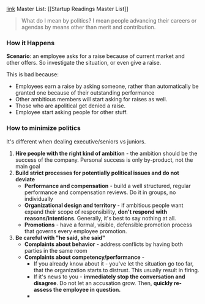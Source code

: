 [link](https://a16z.com/how-to-minimize-politics-in-your-company/)
Master List: [[Startup Readings Master List]]

> What do I mean by politics? I mean people advancing their careers or agendas by means other than merit and contribution.

### How it Happens
**Scenario**: an employee asks for a raise because of current market and other offers. So investigate the situation, or even give a raise.

This is bad because:
- Employees earn a raise by asking someone, rather than automatically be granted one because of their outstanding performance
- Other ambitious members will start asking for raises as well.
- Those who are apolitical get denied a raise.
- Employee start asking people for other stuff.

### How to minimize politics
It's different when dealing executive/seniors vs juniors.

1. **Hire people with the right kind of ambition** - the ambition should be the success of the company. Personal success is only by-product, not the main goal
2. **Build strict processes for potentially political issues and do not deviate**
	- **Performance and compensation** - build a well structured, regular performance and compensation reviews. Do it in groups, no individually
	- **Organizational design and territory** - if ambitious people want expand their scope of responsibility, **don't respond with reasons/intentions**. Generally, it's best to say nothing at all.
	- **Promotions** - have a formal, visible, defensible promotion process that governs every employee promotion.
3. **Be careful with "he said, she said"**
	- **Complaints about behavior** - address conflicts by having both parties in the same room
	- **Complaints about competency/performance** - 
		- If you already know about it - you've let the situation go too far, that the organization starts to distrust. This usually result in firing.
		- If it's news to you - **immediately stop the conversation and disagree**. Do not let an accusation grow. Then, **quickly re-assess the employee in question.**
		- 